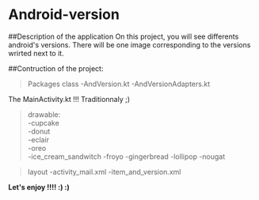 # Android-version

##Description of the application
On this project, you will see differents android's versions. 
There will be one image corresponding to the versions wrirted next to it.


##Contruction of the project:
>Packages class
-AndVersion.kt
-AndVersionAdapters.kt

The MainActivity.kt !!! Traditionnaly ;)

>drawable:  
-cupcake  
-donut  
-eclair  
-oreo  
-ice_cream_sandwitch
-froyo
-gingerbread
-lollipop
-nougat

>layout
-activity_mail.xml
-item_and_version.xml

**Let's enjoy !!!! :) :)**
